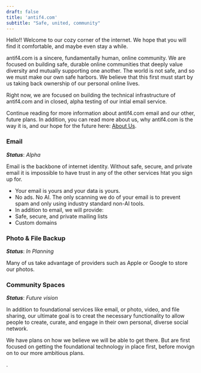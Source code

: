 ```yaml
---
draft: false
title: 'antif4.com'
subtitle: "Safe, united, community"
---
```


Hello!! Welcome to our cozy corner of the internet. We hope that you will find it comfortable, and maybe even stay a while. 

antif4.com is a sincere, fundamentally human, online community. We are focused on building safe, durable online communities that deeply value diversity and mutually supporting one another. The world is not safe, and so we must make our own safe harbors. We believe that this first must start by us taking back ownership of our personal online lives. 

Right now, we are focused on building the technical infrastructure of antif4.com and in closed, alpha testing of our intial email service. 

Continue reading for more information about antif4.com email and our other, future plans. In addition, you can read more about us, why antif4.com is the way it is, and our hope for the future here: [About Us](/about). 

### Email

***Status***: *Alpha*

Email is the backbone of internet identity. Without safe, secure, and private email it is impossible to have trust in any of the other services htat you sign up for. 
 * Your email is yours and your data is yours. 
 * No ads. No AI. The only scanning we do of your email is to prevent spam and only using industry standard non-AI tools. 
 * In addition to email, we will provide: 
  * Safe, secure, and private mailing lists
  * Custom domains

### Photo & File Backup 

***Status***: *In Planning*

Many of us take advantage of providers such as Apple or Google to store our photos. 

### Community Spaces 

***Status***: *Future vision*

In addition to foundational services like email, or photo, video, and file sharing, our ultimate goal is to creat the necessary functionality to allow people to create, curate, and engage in their own personal, diverse social network. 

We have plans on how we believe we will be able to get there. But are first focused on getting the foundational technology in place first, before movign on to our more ambitious plans. 


.
